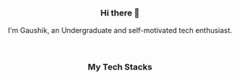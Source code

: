 <h3 align="center"> Hi there 👋</h3>

<p align="center">
I'm Gaushik, an Undergraduate and self-motivated tech enthusiast.
</p>



<br/>
<h3 align="center">
My Tech Stacks
</h3>

<h3 align="center">

</h3>
